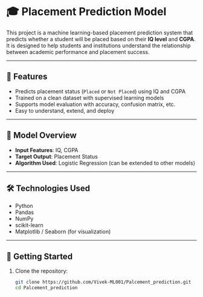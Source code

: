 # 🎓 Placement Prediction Model

This project is a machine learning-based placement prediction system that predicts whether a student will be placed based on their **IQ level** and **CGPA**. It is designed to help students and institutions understand the relationship between academic performance and placement success.

---

## 📌 Features

- Predicts placement status (`Placed` or `Not Placed`) using IQ and CGPA
- Trained on a clean dataset with supervised learning models
- Supports model evaluation with accuracy, confusion matrix, etc.
- Easy to understand, extend, and deploy

---

## 🧠 Model Overview

- **Input Features**: IQ, CGPA
- **Target Output**: Placement Status
- **Algorithm Used**: Logistic Regression (can be extended to other models)

---

## 🛠️ Technologies Used

- Python
- Pandas
- NumPy
- scikit-learn
- Matplotlib / Seaborn (for visualization)

---

## 🚀 Getting Started

1. Clone the repository:
   ```bash
   git clone https://github.com/Vivek-ML001/Palcement_prediction.git
   cd Palcement_prediction


